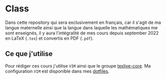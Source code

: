 # Class

Dans cette repository qui sera exclusivement en français, car il s'agit de ma langue maternelle ainsi que la langue dans laquelle les mathématiques me sont enseignés, il y aura l'intégralité de mes cours depuis september 2022 en LaTeX (`.tex`) et convertis en PDF (`.pdf`).

## Ce que j'utilise

Pour rédiger ces cours j'utilise `VIM` ainsi que le groupe [texlive-core](https://archlinux.org/groups/x86_64/texlive-most/).
Ma configuration `VIM` est disponible dans mes [dotfiles](https://github.com/anhgelus/dotfiles).

